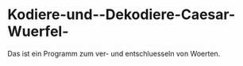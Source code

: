 # Kodiere-und--Dekodiere-Caesar-Wuerfel-
Das ist ein Programm zum ver- und entschluesseln von Woerten.
